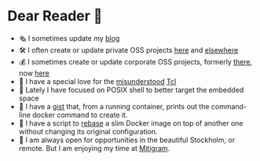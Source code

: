 # Dear Reader 📖

- 🗞 I sometimes update my [blog](https://efrecon.github.io/)
- 🛠 I often create or update private OSS projects [here](https://github.com/efrecon?tab=repositories) and [elsewhere](https://bitbucket.org/efrecon/)
- 💰 I sometimes create or update corporate OSS  projects, formerly [there](https://github.com/YanziNetworks), now [here](https://github.com/healthintegrator)
- 💖 I have a special love for the [misunderstood](http://antirez.com/articoli/tclmisunderstood.html) [Tcl](http://www.tcl-lang.org/)
- 🐚 Lately I have focused on POSIX shell to better target the embedded space
- 🐳 I have a [gist](https://gist.github.com/8ce9c75d518b6eb863f667442d7bc679) that, from a running container, prints out the command-line docker command to create it.
- 🐋 I have a script to [rebase](https://github.com/efrecon/docker-rebase) a slim Docker image on top of another one without changing its original configuration.
- 🏢 I am always open for opportunities in the beautiful Stockholm, or remote. But I am enjoying my time at [Mitigram](https://github.com/Mitigram).
